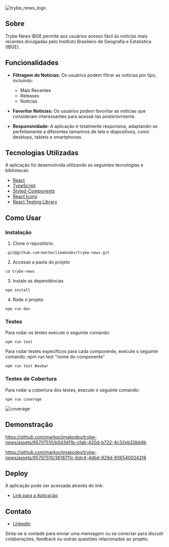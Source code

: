
![trybe_news_logo](https://github.com/markoclimakodev/trybe-news/assets/95707510/3abab91b-8f76-42a8-99ae-b1cc2f56ce59)

## Sobre 

Trybe News IBGE permite aos usuários acesso fácil às notícias mais recentes divulgadas pelo Instituto Brasileiro de Geografia e Estatística (IBGE).

## Funcionalidades

- **Filtragem de Notícias:** Os usuários podem filtrar as notícias por tipo, incluindo:
  - Mais Recentes
  - Releases
  - Notícias

- **Favoritar Notícias:** Os usuários podem favoritar as notícias que consideram interessantes para acessá-las posteriormente.

- **Responsividade:** A aplicação é totalmente responsiva, adaptando-se perfeitamente a diferentes tamanhos de tela e dispositivos, como desktops, tablets e smartphones.


## Tecnologias Utilizadas

A aplicação foi desenvolvida utilizando as seguintes tecnologias e bibliotecas:

- [React](https://reactjs.org/)
- [TypeScript](https://www.typescriptlang.org/)
- [Styled-Components](https://styled-components.com/)
- [React Icons](https://react-icons.github.io/react-icons/)
- [React Testing Library](https://testing-library.com/docs/react-testing-library/intro/)


## Como Usar

### Instalação
1. Clone o repositório:

```
 git@github.com:markoclimakodev/trybe-news.git
```

2. Accesse a pasta do projeto
   
```
cd trybe-news
```

3. Instale as dependências
```
npm install
```

4. Rode o projeto
```
npm run dev
```

### Testes
Para rodar os testes execute o seguinte comando:
```
npm run test
```
Para rodar testes específicos para cada componente, execute o seguinte comando:
npm run test "nome do componente"
```
npm run test Navbar
```

### Testes de Cobertura
Para rodar a cobertura dos testes, execute o seguinte comando:

```
npm run coverage
```
![coverage](https://github.com/markoclimakodev/trybe-news/assets/95707510/b4055446-e2fe-407b-919f-215e7c7baa4b)

## Demonstração

https://github.com/markoclimakodev/trybe-news/assets/95707510/b0d3d11b-cfab-420d-b722-4c32eb20bb9b

https://github.com/markoclimakodev/trybe-news/assets/95707510/36187f1c-6dc4-4dbd-929d-9365400242f8


## Deploy

A aplicação pode ser acessada através do link:

- [Link para a Aplicação](https://trybe-news.vercel.app/)

## Contato


- [LinkedIn](https://www.linkedin.com/in/markoclimako/)

Sinta-se à vontade para enviar uma mensagem ou se conectar para discutir colaborações, feedback ou outras questões relacionadas ao projeto.


